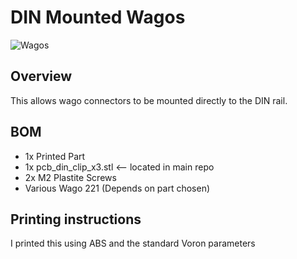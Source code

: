 # DIN Mounted Wagos
![Wagos](Images/din_wagos.jpg)

## Overview
This allows wago connectors to be mounted directly to the DIN rail. 

## BOM
* 1x Printed Part
* 1x pcb_din_clip_x3.stl  <-- located in main repo
* 2x M2 Plastite Screws
* Various Wago 221 (Depends on part chosen)

## Printing instructions
I printed this using ABS and the standard Voron parameters